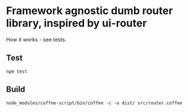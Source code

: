 # Framework agnostic dumb router library, inspired by ui-router

How it works - see tests.

## Test

`npm test`

## Build

`node_modules/coffee-script/bin/coffee -c -o dist/ src/router.coffee`